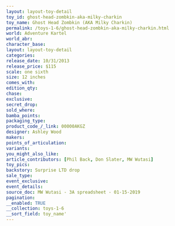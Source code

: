 ```yaml
---
layout: layout-toy-detail 
toy_id: ghost-head-zombkin-aka-milky-charkin
toy_name: Ghost Head Zombkin (AKA Milky Charkin)
permalink: /toys-1-6/ghost-head-zombkin-aka-milky-charkin.html
world: Adventure Kartel
world_abr: 
character_base: 
layout: layout-toy-detail
categories: 
release_date: 10/31/2013
release_price: $115 
scale: one sixth
size: 12 inches
comes_with: 
edition_qty: 
chase: 
exclusive: 
secret_drop: 
sold_where: 
bamba_points: 
packaging_type: 
product_code_/_link: 00000AKGZ
designer: Ashley Wood
makers: 
points_of_articulation: 
variants: 
you_might_also_like: 
article_contributors: [Phil Back, Don Slater, MW Wutasi]
toy_pics: 
backstory: Surprise LTD drop
sale_type: 
event_exclusive: 
event_details: 
source_doc: MW Wutasi - 3A spreadsheet - 01-15-2019
pagination: 
__enabled: TRUE
__collection: toys-1-6
__sort_field: toy_name'
---
```

